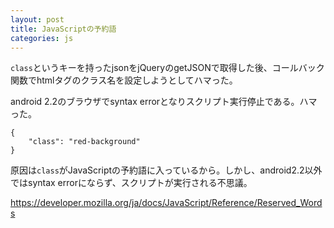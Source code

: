 ```yaml
---
layout: post
title: JavaScriptの予約語
categories: js
---
```

`class`というキーを持ったjsonをjQueryのgetJSONで取得した後、コールバック関数でhtmlタグのクラス名を設定しようとしてハマった。

android 2.2のブラウザでsyntax errorとなりスクリプト実行停止である。ハマった。

	{
		"class": "red-background"
	}

原因は`class`がJavaScriptの予約語に入っているから。しかし、android2.2以外ではsyntax errorにならず、スクリプトが実行される不思議。

https://developer.mozilla.org/ja/docs/JavaScript/Reference/Reserved_Words
